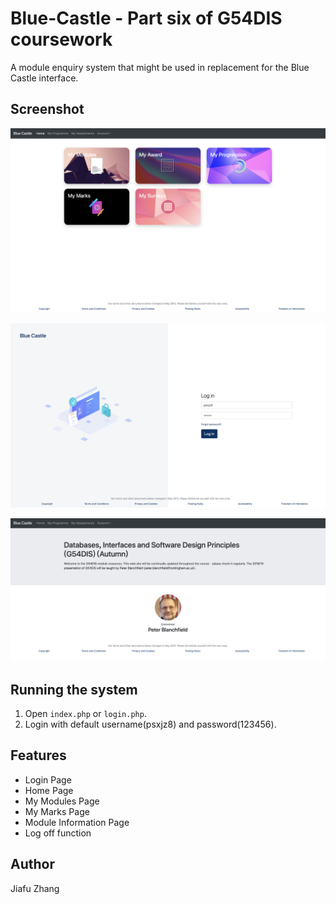 # Blue-Castle - Part six of G54DIS coursework
A module enquiry system that might be used in replacement for the Blue Castle interface.

## Screenshot
![](images/screenshot1.png)

![](images/screenshot2.png)

![](images/screenshot3.png)

## Running the system
1. Open `index.php` or `login.php`.
2. Login with default username(psxjz8) and password(123456).

## Features
* Login Page
* Home Page
* My Modules Page
* My Marks Page
* Module Information Page
* Log off function

## Author
Jiafu Zhang
